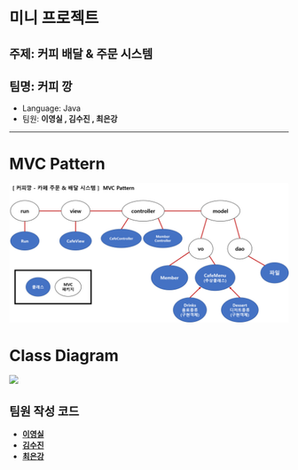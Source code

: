 # 미니 프로젝트

## 주제: 커피 배달 & 주문 시스템
## 팀명: 커피 깡

- Language: Java
- 팀원: <strong>이영실</storng> , 김수진 , 최은강

<hr>

# MVC Pattern

![](./readme_imgs/mvc_pattern.png)

# Class Diagram

![](./readme_imgs/class_diagram.png)


## 팀원 작성 코드

- [이영실](./LYS)
- [김수진](./KSJ)
- [최은강](./CEK)
